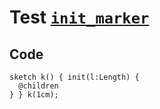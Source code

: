 # Test [`init_marker`](/doc/tests/statement_usage.md#L396)

## Code

```µcad
sketch k() { init(l:Length) {
  @children
} } k(1cm);

```

